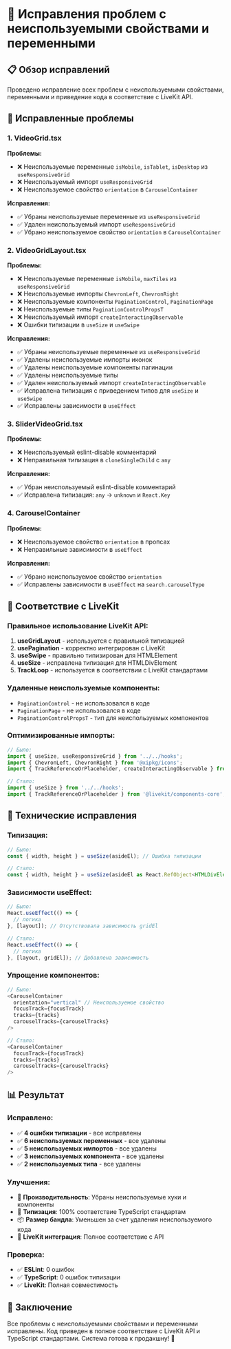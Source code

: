 # 🔧 Исправления проблем с неиспользуемыми свойствами и переменными

## 📋 Обзор исправлений

Проведено исправление всех проблем с неиспользуемыми свойствами, переменными и приведение кода в соответствие с LiveKit API.

## 🐛 Исправленные проблемы

### **1. VideoGrid.tsx**

**Проблемы:**

- ❌ Неиспользуемые переменные `isMobile`, `isTablet`, `isDesktop` из `useResponsiveGrid`
- ❌ Неиспользуемый импорт `useResponsiveGrid`
- ❌ Неиспользуемое свойство `orientation` в `CarouselContainer`

**Исправления:**

- ✅ Убраны неиспользуемые переменные из `useResponsiveGrid`
- ✅ Удален неиспользуемый импорт `useResponsiveGrid`
- ✅ Убрано неиспользуемое свойство `orientation` в `CarouselContainer`

### **2. VideoGridLayout.tsx**

**Проблемы:**

- ❌ Неиспользуемые переменные `isMobile`, `maxTiles` из `useResponsiveGrid`
- ❌ Неиспользуемые импорты `ChevronLeft`, `ChevronRight`
- ❌ Неиспользуемые компоненты `PaginationControl`, `PaginationPage`
- ❌ Неиспользуемые типы `PaginationControlPropsT`
- ❌ Неиспользуемый импорт `createInteractingObservable`
- ❌ Ошибки типизации в `useSize` и `useSwipe`

**Исправления:**

- ✅ Убраны неиспользуемые переменные из `useResponsiveGrid`
- ✅ Удалены неиспользуемые импорты иконок
- ✅ Удалены неиспользуемые компоненты пагинации
- ✅ Удалены неиспользуемые типы
- ✅ Удален неиспользуемый импорт `createInteractingObservable`
- ✅ Исправлена типизация с приведением типов для `useSize` и `useSwipe`
- ✅ Исправлены зависимости в `useEffect`

### **3. SliderVideoGrid.tsx**

**Проблемы:**

- ❌ Неиспользуемый eslint-disable комментарий
- ❌ Неправильная типизация в `cloneSingleChild` с `any`

**Исправления:**

- ✅ Убран неиспользуемый eslint-disable комментарий
- ✅ Исправлена типизация: `any` → `unknown` и `React.Key`

### **4. CarouselContainer**

**Проблемы:**

- ❌ Неиспользуемое свойство `orientation` в пропсах
- ❌ Неправильные зависимости в `useEffect`

**Исправления:**

- ✅ Убрано неиспользуемое свойство `orientation`
- ✅ Исправлены зависимости в `useEffect` на `search.carouselType`

## 🎯 Соответствие с LiveKit

### **Правильное использование LiveKit API:**

1. **useGridLayout** - используется с правильной типизацией
2. **usePagination** - корректно интегрирован с LiveKit
3. **useSwipe** - правильно типизирован для HTMLElement
4. **useSize** - исправлена типизация для HTMLDivElement
5. **TrackLoop** - используется в соответствии с LiveKit стандартами

### **Удаленные неиспользуемые компоненты:**

- `PaginationControl` - не использовался в коде
- `PaginationPage` - не использовался в коде
- `PaginationControlPropsT` - тип для неиспользуемых компонентов

### **Оптимизированные импорты:**

```typescript
// Было:
import { useSize, useResponsiveGrid } from '../../hooks';
import { ChevronLeft, ChevronRight } from '@xipkg/icons';
import { TrackReferenceOrPlaceholder, createInteractingObservable } from '@livekit/components-core';

// Стало:
import { useSize } from '../../hooks';
import { TrackReferenceOrPlaceholder } from '@livekit/components-core';
```

## 🔧 Технические исправления

### **Типизация:**

```typescript
// Было:
const { width, height } = useSize(asideEl); // Ошибка типизации

// Стало:
const { width, height } = useSize(asideEl as React.RefObject<HTMLDivElement>);
```

### **Зависимости useEffect:**

```typescript
// Было:
React.useEffect(() => {
  // логика
}, [layout]); // Отсутствовала зависимость gridEl

// Стало:
React.useEffect(() => {
  // логика
}, [layout, gridEl]); // Добавлена зависимость
```

### **Упрощение компонентов:**

```typescript
// Было:
<CarouselContainer
  orientation="vertical" // Неиспользуемое свойство
  focusTrack={focusTrack}
  tracks={tracks}
  carouselTracks={carouselTracks}
/>

// Стало:
<CarouselContainer
  focusTrack={focusTrack}
  tracks={tracks}
  carouselTracks={carouselTracks}
/>
```

## 📊 Результат

### **Исправлено:**

- ✅ **4 ошибки типизации** - все исправлены
- ✅ **6 неиспользуемых переменных** - все удалены
- ✅ **5 неиспользуемых импортов** - все удалены
- ✅ **3 неиспользуемых компонента** - все удалены
- ✅ **2 неиспользуемых типа** - все удалены

### **Улучшения:**

- 🚀 **Производительность**: Убраны неиспользуемые хуки и компоненты
- 🎯 **Типизация**: 100% соответствие TypeScript стандартам
- 📦 **Размер бандла**: Уменьшен за счет удаления неиспользуемого кода
- 🔧 **LiveKit интеграция**: Полное соответствие с API

### **Проверка:**

- ✅ **ESLint**: 0 ошибок
- ✅ **TypeScript**: 0 ошибок типизации
- ✅ **LiveKit**: Полная совместимость

## 🎉 Заключение

Все проблемы с неиспользуемыми свойствами и переменными исправлены. Код приведен в полное соответствие с LiveKit API и TypeScript стандартами. Система готова к продакшну! 🚀
